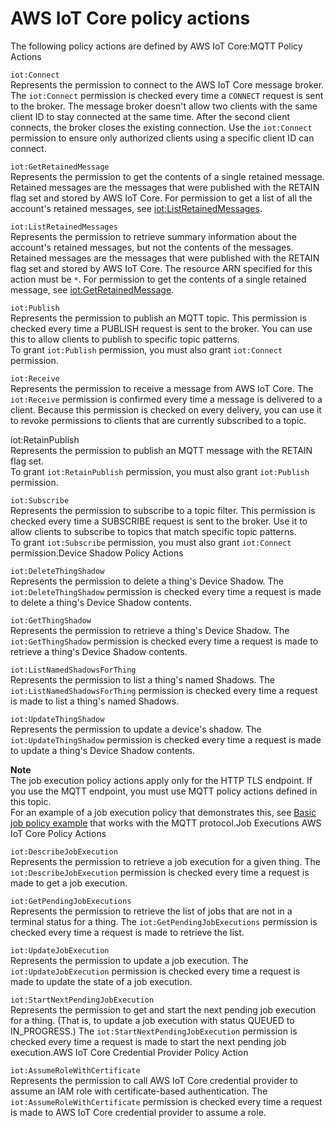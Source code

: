 # AWS IoT Core policy actions<a name="iot-policy-actions"></a>

The following policy actions are defined by AWS IoT Core:MQTT Policy Actions

`iot:Connect`  
Represents the permission to connect to the AWS IoT Core message broker\. The `iot:Connect` permission is checked every time a `CONNECT` request is sent to the broker\. The message broker doesn't allow two clients with the same client ID to stay connected at the same time\. After the second client connects, the broker closes the existing connection\. Use the `iot:Connect` permission to ensure only authorized clients using a specific client ID can connect\.

`iot:GetRetainedMessage`  
Represents the permission to get the contents of a single retained message\. Retained messages are the messages that were published with the RETAIN flag set and stored by AWS IoT Core\. For permission to get a list of all the account's retained messages, see [iot:ListRetainedMessages](#action_listretainedmessages)\.

`iot:ListRetainedMessages`  
Represents the permission to retrieve summary information about the account's retained messages, but not the contents of the messages\. Retained messages are the messages that were published with the RETAIN flag set and stored by AWS IoT Core\. The resource ARN specified for this action must be `*`\. For permission to get the contents of a single retained message, see [iot:GetRetainedMessage](#action_getretainpublish)\.

`iot:Publish`  
Represents the permission to publish an MQTT topic\. This permission is checked every time a PUBLISH request is sent to the broker\. You can use this to allow clients to publish to specific topic patterns\.  
To grant `iot:Publish` permission, you must also grant `iot:Connect` permission\.

`iot:Receive`  
Represents the permission to receive a message from AWS IoT Core\. The `iot:Receive` permission is confirmed every time a message is delivered to a client\. Because this permission is checked on every delivery, you can use it to revoke permissions to clients that are currently subscribed to a topic\.

iot:RetainPublish  
Represents the permission to publish an MQTT message with the RETAIN flag set\.  
To grant `iot:RetainPublish` permission, you must also grant `iot:Publish` permission\.

`iot:Subscribe`  
Represents the permission to subscribe to a topic filter\. This permission is checked every time a SUBSCRIBE request is sent to the broker\. Use it to allow clients to subscribe to topics that match specific topic patterns\.  
To grant `iot:Subscribe` permission, you must also grant `iot:Connect` permission\.Device Shadow Policy Actions

`iot:DeleteThingShadow`  
Represents the permission to delete a thing's Device Shadow\. The `iot:DeleteThingShadow` permission is checked every time a request is made to delete a thing's Device Shadow contents\.

`iot:GetThingShadow`  
Represents the permission to retrieve a thing's Device Shadow\. The `iot:GetThingShadow` permission is checked every time a request is made to retrieve a thing's Device Shadow contents\.

`iot:ListNamedShadowsForThing`  
Represents the permission to list a thing's named Shadows\. The `iot:ListNamedShadowsForThing` permission is checked every time a request is made to list a thing's named Shadows\.

`iot:UpdateThingShadow`  
Represents the permission to update a device's shadow\. The `iot:UpdateThingShadow` permission is checked every time a request is made to update a thing's Device Shadow contents\.

**Note**  
The job execution policy actions apply only for the HTTP TLS endpoint\. If you use the MQTT endpoint, you must use MQTT policy actions defined in this topic\.  
For an example of a job execution policy that demonstrates this, see [Basic job policy example](basic-jobs-example.md) that works with the MQTT protocol\.Job Executions AWS IoT Core Policy Actions

`iot:DescribeJobExecution`  
Represents the permission to retrieve a job execution for a given thing\. The `iot:DescribeJobExecution` permission is checked every time a request is made to get a job execution\.

`iot:GetPendingJobExecutions`  
Represents the permission to retrieve the list of jobs that are not in a terminal status for a thing\. The `iot:GetPendingJobExecutions` permission is checked every time a request is made to retrieve the list\. 

`iot:UpdateJobExecution`  
Represents the permission to update a job execution\. The `iot:UpdateJobExecution` permission is checked every time a request is made to update the state of a job execution\.

`iot:StartNextPendingJobExecution`  
Represents the permission to get and start the next pending job execution for a thing\. \(That is, to update a job execution with status QUEUED to IN\_PROGRESS\.\) The `iot:StartNextPendingJobExecution` permission is checked every time a request is made to start the next pending job execution\.AWS IoT Core Credential Provider Policy Action

`iot:AssumeRoleWithCertificate`  
Represents the permission to call AWS IoT Core credential provider to assume an IAM role with certificate\-based authentication\. The `iot:AssumeRoleWithCertificate` permission is checked every time a request is made to AWS IoT Core credential provider to assume a role\.